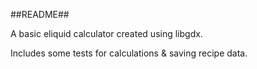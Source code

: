 ##README##

A basic eliquid calculator created using libgdx.

Includes some tests for calculations & saving recipe data.
